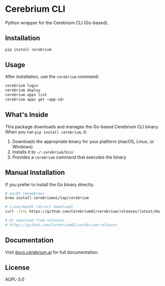 # Cerebrium CLI

Python wrapper for the Cerebrium CLI (Go-based).

## Installation

```bash
pip install cerebrium
```

## Usage

After installation, use the `cerebrium` command:

```bash
cerebrium login
cerebrium deploy
cerebrium apps list
cerebrium apps get <app-id>
```

## What's Inside

This package downloads and manages the Go-based Cerebrium CLI binary. When you run `pip install cerebrium`, it:

1. Downloads the appropriate binary for your platform (macOS, Linux, or Windows)
2. Installs it to `~/.cerebrium/bin/`
3. Provides a `cerebrium` command that executes the binary

## Manual Installation

If you prefer to install the Go binary directly:

```bash
# macOS (Homebrew)
brew install cerebriumai/tap/cerebrium

# Linux/macOS (direct download)
curl -fsSL https://github.com/CerebriumAI/cerebrium/releases/latest/download/install.sh | sh

# Or download from releases
# https://github.com/CerebriumAI/cerebrium/releases
```

## Documentation

Visit [docs.cerebrium.ai](https://docs.cerebrium.ai) for full documentation.

## License

AGPL-3.0
